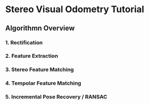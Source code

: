 # Stereo Visual Odometry Tutorial

## Algorithmn Overview
### 1. Rectification
<!--  -->
### 2. Feature Extraction
### 3. Stereo Feature Matching
### 4. Tempolar Feature Matching
### 5. Incremental Pose Recovery / RANSAC